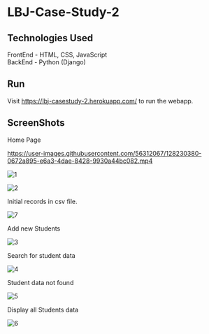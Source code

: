 # LBJ-Case-Study-2

## Technologies Used
  FrontEnd -  HTML, CSS, JavaScript<br>
  BackEnd - Python (Django)

## Run

  Visit https://lbj-casestudy-2.herokuapp.com/ to run the webapp.
 
 ## ScreenShots
 Home Page
 

https://user-images.githubusercontent.com/56312067/128230380-0672a895-e6a3-4dae-8428-9930a44bc082.mp4

![1](https://user-images.githubusercontent.com/56312067/128230427-0ac7efd3-6fee-4fe2-a3ed-a29ad11641c6.png)

![2](https://user-images.githubusercontent.com/56312067/128230768-973fdd29-4c7f-4d0e-9f93-13b93e35bc34.png)

 Initial records in csv file.

![7](https://user-images.githubusercontent.com/56312067/128230716-173d7a18-efd3-432a-83a2-fc2e2a7c1fc6.png)

 Add new Students

![3](https://user-images.githubusercontent.com/56312067/128230817-fe9c3882-d5fa-470b-bb2f-cd43b1e6ee9a.png)

 Search for student data

![4](https://user-images.githubusercontent.com/56312067/128230866-4b8f79c8-603b-42e0-beb4-9d79e481e9e7.png)

 Student data not found

![5](https://user-images.githubusercontent.com/56312067/128230921-1e86cdde-4955-4385-a4b0-a4a0e1c4accb.png)

 Display all Students data
 
 ![6](https://user-images.githubusercontent.com/56312067/128230994-0919e105-21cb-4b84-ac5b-59dfe3909513.png)
